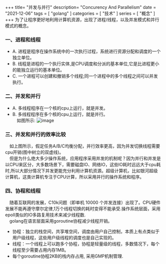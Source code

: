 +++
title= "并发与并行"
description= "Concurency And Parallelism"
date = "2021-12-06"
tags = [
    "golang"
]
categories = [
  "技术"
]
series = [
  "概念"
]
+++
   为了让程序更好地利用计算机资源，出现了进程/线程，以及并发模式和并行模式的概念。

### 一、进程和线程

  - A. 进程是程序在操作系统中的一次执行过程，系统进行资源分配和调度的一个独立单位。
  - B. 线程是进程的一个执行实体,是CPU调度和分派的基本单位,它是比进程更小的能独立运行的基本单位。
  - C. 一个进程可以创建和撤销多个线程;同一个进程中的多个线程之间可以并发执行。

### 二、并发和并行

  - A. 多线程程序在一个核的cpu上运行，就是并发。
  - B. 多线程程序在多个核的cpu上运行，就是并行。  
  &emsp;如图所示:
  ![image](images/post/golang/Concurrency_Parallelism.webp)

### 三、并发和并行的效率比较
  &emsp;如上图所示，假定任务A/B/C均衡分配，并行效率更高，因为并发切换线程需要cpu开销(图中树立的双虚线)。  
  &emsp;但是为什么绝大多少操作系统，应用程序采用并发的机制呢？因为并行和并发是以CPU来区分，大多数场景下，需要磁盘IO、网络IO，这些IO耗时远远大于cpu耗时,所以大部分情况下并发更能充分利用计算机资源。超级计算机，比如银河超级计算机，这类计算机专注于CPU计算，所以采用并行的操作系统和程序。

### 四、协程和线程
  &emsp;随着互联网的发展，C10k问题（即单机 10000 个并发连接）出现了。CPU硬件发展不能再遵守摩尔定律,1万个线程切换的耗时变得不能承受.操作系统层面，采用epoll类似的IO多路复用技术来减少线程数.  
  &emsp;golang在语言层面采用goroutine协程减少线程开销。
  - 协程：独立的栈空间，共享堆空间，调度由用户自己控制，本质上有点类似于用户级线程，这些用户级线程的调度也是自己实现的。
  - 线程：一个线程上可以跑多个协程，协程是轻量级的线程，多数情况下，每个线程至少需要占用内存1MB。
  - 每个goroutine协程2KB的栈内存占用, 采用GMP机制管理.
